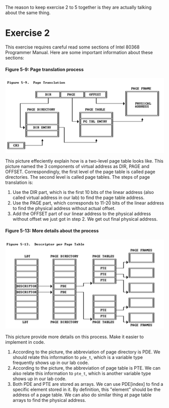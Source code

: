 The reason to keep exercise 2 to 5 together is they are actually talking about the same thing.
# Exercise 2
This exercise requires careful read some sections of Intel 80368 Programmer Manual. Here are some important information about these sections:
#### Figure 5-9: Page translation process
![](image/Figure5-9.png)  
  
This picture effeciently explain how is a two-level page table looks like. This picture named the 3 components of virtual address as DIR, PAGE and OFFSET. Correspondingly, the first level of the page table is called page directories. The second level is called page tables. The steps of page translation is:  
1. Use the DIR part, which is the first 10 bits of the linear address (also called virtual address in our lab) to find the page table address.  
2. Use the PAGE part, which corresponds to 11-20 bits of the linear address to find the physical address without actual offset.  
3. Add the OFFSET part of our linear address to the physical address without offset we just got in step 2. We get out final physical address.  
  
#### Figure 5-13: More details about the process
![](image/Figure5-13.png)  
  
This picture provide more details on this process. Make it easier to implement in code.  
1. According to the picture, the abbreviation of page directory is PDE. We should relate this information to ```pde_t```, which is a variable type frequently shows up in our lab code.  
2. According to the picture, the abbreviation of page table is PTE. We can also relate this information to ```pte_t```, which is another variable type shows up in our lab code.  
3. Both PDE and PTE are stored as arrays. We can use PDE[index] to find a specific element stored in it. By definition, this "element" should be the address of a page table. We can also do similar thing at page table arrays to find the physical address.  
  
